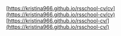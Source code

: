 [https://kristina966.github.io/rsschool-cv/cv](https://kristina966.github.io/rsschool-cv/cv)
[https://kristina966.github.io/rsschool-cv/](https://kristina966.github.io/rsschool-cv/)

